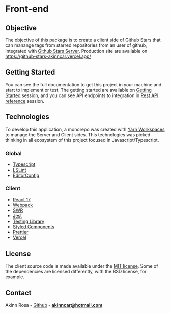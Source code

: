 # Front-end

## Objective

The objective of this package is to create a client side of Github Stars that can manange tags from starred repositories from an user of github, integrated with [Github Stars Server](https://github-stars-api-akinncar.herokuapp.com/). Production site are available on https://github-stars-akinncar.vercel.app/

## Getting Started

You can see the full documentation to get this project in your machine and start to implement or test. The getting started are available on [Getting Started](https://github-stars-docs.vercel.app/docs/) session, and you can see API endpoints to integration in [Rest API reference](https://github-stars-docs.vercel.app/api/) session.

## Technologies

To develop this application, a monorepo was created with [Yarn Workspaces](https://classic.yarnpkg.com/en/docs/workspaces/) to manage the Server and Client sides. This technologies was picked thinking in all ecosystem of this project focused in Javascript/Typescript.

### Global

- [Typescript](https://www.typescriptlang.org/)
- [ESLint](https://eslint.org/)
- [EditorConfig](https://editorconfig.org/)

### Client

- [React 17](https://reactjs.org/)
- [Webpack](https://webpack.js.org/)
- [SWR](https://swr.vercel.app/)
- [Jest](https://jestjs.io/)
- [Testing Library](https://testing-library.com/)
- [Styled Components](https://styled-components.com/)
- [Prettier](https://prettier.io/)
- [Vercel](https://vercel.com/)

## License

The client source code is made available under the [MIT license](LICENSE). Some of the dependencies are licensed differently, with the BSD license, for example.

## Contact

Akinn Rosa - [Github](https://github.com/akinncar) - **[akinncar@hotmail.com](mailto:akinncar@hotmail.com)**
